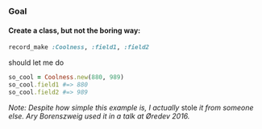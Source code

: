 ### Goal
#### Create a class, but not the boring way:

```ruby
record_make :Coolness, :field1, :field2
```

should let me do

```ruby
so_cool = Coolness.new(880, 989)
so_cool.field1 #=> 880
so_cool.field2 #=> 989
```

_Note: Despite how simple this example is, I actually_ stole _it from someone else. Ary Borenszweig used it in a talk at Øredev 2016._
